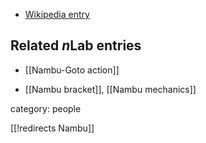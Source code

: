 
* [Wikipedia entry](http://en.wikipedia.org/wiki/Yoichiro_Nambu)

## Related $n$Lab entries

* [[Nambu-Goto action]]

* [[Nambu bracket]], [[Nambu mechanics]]


category: people

[[!redirects Nambu]]